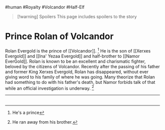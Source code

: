#human #Royalty #Volcandor #Half-Elf 
> [!warning] Spoilers
> This page includes spoilers to the story
# Prince Rolan of Volcandor
Rolan Evergold is the prince of [[Volcandor]]. [^prince] He is the son of [[Xerxes Evergold]] and [[Ina' Yezaa Evergold]] and half-brother to [[Namor EverGold]]. Rolan is known to be an excellent and charismatic fighter, beloved by the citizens of Volcandor. Recently after the passing of his father and former King Xerxes Evergold, Rolan has disappeared, without ever giving word to his family of where he was going. Many theorize that Rolan had something to do with his father's death, but Namor forbids talk of that while an official investigation is underway. [^Runaway]



---



###### 
[^prince]: He's a prince
[^runaway]: He ran away from his brother.